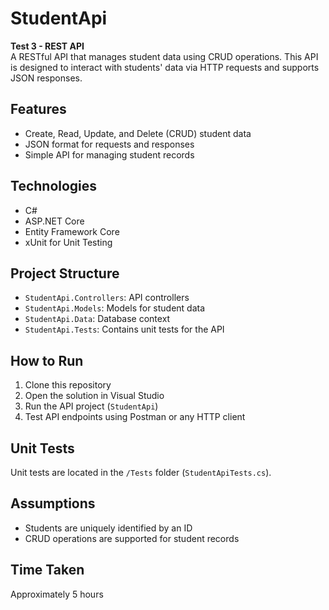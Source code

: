 # StudentApi

**Test 3 - REST API**  
A RESTful API that manages student data using CRUD operations. This API is designed to interact with students' data via HTTP requests and supports JSON responses.

## Features

- Create, Read, Update, and Delete (CRUD) student data
- JSON format for requests and responses
- Simple API for managing student records

## Technologies

- C#
- ASP.NET Core
- Entity Framework Core
- xUnit for Unit Testing

## Project Structure

- `StudentApi.Controllers`: API controllers
- `StudentApi.Models`: Models for student data
- `StudentApi.Data`: Database context
- `StudentApi.Tests`: Contains unit tests for the API

## How to Run

1. Clone this repository
2. Open the solution in Visual Studio
3. Run the API project (`StudentApi`)
4. Test API endpoints using Postman or any HTTP client

## Unit Tests

Unit tests are located in the `/Tests` folder (`StudentApiTests.cs`).

## Assumptions

- Students are uniquely identified by an ID
- CRUD operations are supported for student records

## Time Taken

Approximately 5 hours
